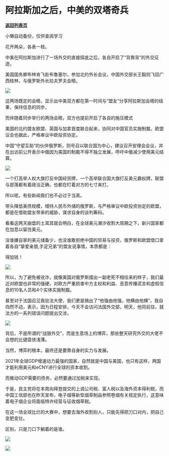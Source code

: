 # 阿拉斯加之后，中美的双塔奇兵

[**返回列表页**](/gzh/政事堂2019)

小懒自动备份，仅供查阅学习

花开两朵，各表一枝。

  

中美在阿拉斯加进行了一场外交的直接探底之后，各自开启了“背靠背”的外交征途。

  

美国国务卿布林肯飞赴布鲁塞尔，参加北约外长会议，中国外交部长王毅则飞回广西桂林，与俄罗斯外长拉夫罗夫会晤。

  

![](https://mmbiz.qpic.cn/mmbiz_png/rxhS23yu8cNzuibL7Fic9l8wm9yCKJAYnxpE2B2BibaCeLBg5LvpNDibrE8kcxuxeZTJ4080ib5HOeERr6sQOibKNV0Q/640?wx_fmt=png)

  

这两场既定的会晤，显示出中美双方都在第一时间与“盟友”分享阿拉斯加会晤的结果，保持信息的同步。

  

而伴随着同步举行的两场会晤，双方也提前开启了各自的施压模式  

  

美国的北约盟友欧盟、英国与加拿首度联合起来，协同对中国官员实施制裁，欧盟议会也据此，严格审议中欧投资协定。

  

中国“守望互助”的伙伴俄罗斯，则号召以联合国为中心，建议召开安理会会议，并在出访前公开表示中俄因为美国的制裁不得不独立发展，呼吁中俄减少使用美元结算。  

  

![](https://mmbiz.qpic.cn/mmbiz_png/rxhS23yu8cNzuibL7Fic9l8wm9yCKJAYnxpibiaibE8JNBgIMCLIegq6bc4lxniawAU0TSacEwZkVXKbLYFypVtD8TuQ/640?wx_fmt=png)

  

一个打高举人权大旗打反中国经贸牌，一个高举联合国大旗打反美元霸权牌，联盟与部落都有着政治正确，也都在盯着对方的七寸来打。  

  

所以呢，有些新闻我们也不必过于当真。

  

带头降低美债规模，增持人民币外储的俄罗斯，与严格审议中欧投资协定的欧盟，都是在借助盟友带来的威胁，谋求自身的谈判筹码。

  

看看这两天崩盘的土耳其就会明白，在全球美元潮汐收割大周期之下，新兴国家都在加息以留住美元。

  

没谁嫌自家的美元储备少，也没谁敢拒绝中国的贸易与投资，俄罗斯和欧盟借口拿着各自“挚爱亲朋,手足兄弟”的盟友说事情，本质都是：

  

得加钱！

  

![](https://mmbiz.qpic.cn/mmbiz_gif/rxhS23yu8cNzuibL7Fic9l8wm9yCKJAYnxvJTyl1XEU7SEPKWXal6ic3Xh4qCQIWoGxBfA3iaBErn1zar68CGLaa3Q/640?wx_fmt=gif)

  

所以，为了避免被讹诈，就像美国对俄罗斯摆出一副老死不相往来的样子，我们最近对欧盟也非常的强硬，对欧方严重损害中方主权和利益、恶意传播谎言和虚假信息的10名人员和4个实体实施制裁。

  

甚至对于法国召见我驻法大使，我们更是搞出了“他强由他强，他横由他横”，我自岿然不动，表示，因为日程安排，今天不会访问法国外交部，明天，他将前往，就法方的一系列错误问题提出交涉。

  

![](https://mmbiz.qpic.cn/mmbiz_png/rxhS23yu8cNzuibL7Fic9l8wm9yCKJAYnxcKuAs8ib9lGUvbfiazkED6hmponVkKHsicxCLEA6VLJa1JPqibkbUVrSicw/640?wx_fmt=png)

  

背后，不是所谓的“战狼外交”，而是生意场上的博弈，那些整天研究外交的大佬不会想的比键盘侠浅薄。  

  

当然，博弈的根本，最终还是要靠自身的实力与发展。

  

2021年全球GDP增速动力最强的国家，自然就是中国与美国，也只有这样，两国才能利用美元和eCNY进行全球的资本收割。  

  

而推动GDP需要的债务，必然要通过加税来实现。

  

于是，民主党将在本周向拜登提交的上调公司税、富人税以及海外资本得利税，而中国工信部也在昨天宣布，电子烟等新型烟草制品参照卷烟有关规定执行，这意味着电子烟企业将面临特许经营与征收烟草税。

  

在这一场全球比烂的大赛中，想要去海外收割别人，只能先得把刀口对内，把自己变肥变壮。  

  

区别，只是刀口下躺着的是谁。  

  

![](https://mmbiz.qpic.cn/mmbiz_png/rxhS23yu8cNzuibL7Fic9l8wm9yCKJAYnxV9Qgnibia9b9QSSMMAGlDrJBAKKeS2fYLW5y2SEl2SxXQ4m5xl0nazpg/640?wx_fmt=png)

  

![](https://mmbiz.qpic.cn/mmbiz_jpg/rxhS23yu8cPp0iaKAfe0ZsWfgGcY72o9Nror8TicrtnlDsqzY7y4Kum4fM3X0FMEGlbvm9HvZUiaETSnLt4DHNLbQ/640?wx_fmt=jpeg)

  

